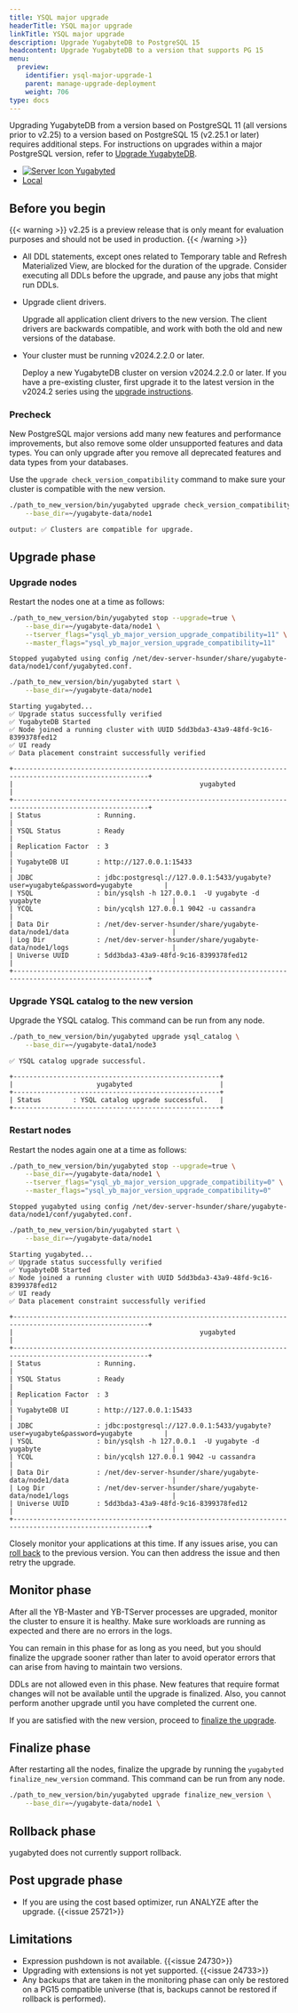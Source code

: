 ```yaml
---
title: YSQL major upgrade
headerTitle: YSQL major upgrade
linkTitle: YSQL major upgrade
description: Upgrade YugabyteDB to PostgreSQL 15
headcontent: Upgrade YugabyteDB to a version that supports PG 15
menu:
  preview:
    identifier: ysql-major-upgrade-1
    parent: manage-upgrade-deployment
    weight: 706
type: docs
---
```


Upgrading YugabyteDB from a version based on PostgreSQL 11 (all versions prior to v2.25) to a version based on PostgreSQL 15 (v2.25.1 or later) requires additional steps. For instructions on upgrades within a major PostgreSQL version, refer to [Upgrade YugabyteDB](../upgrade-deployment/).

<ul class="nav nav-tabs-alt nav-tabs-yb">
  <li>
    <a href="../ysql-major-upgrade-yugabyted/" class="nav-link active">
      <img src="/icons/database.svg" alt="Server Icon">
      Yugabyted
    </a>
  </li>

  <li>
    <a href="../ysql-major-upgrade-local/" class="nav-link">
      <i class="icon-shell"></i>
      Local
    </a>
  </li>

</ul>

## Before you begin

{{< warning >}}
v2.25 is a preview release that is only meant for evaluation purposes and should not be used in production.
{{< /warning >}}

- All DDL statements, except ones related to Temporary table and Refresh Materialized View, are blocked for the duration of the upgrade. Consider executing all DDLs before the upgrade, and pause any jobs that might run DDLs.
- Upgrade client drivers.

    Upgrade all application client drivers to the new version. The client drivers are backwards compatible, and work with both the old and new versions of the database.
- Your cluster must be running v2024.2.2.0 or later.

    Deploy a new YugabyteDB cluster on version v2024.2.2.0 or later. If you have a pre-existing cluster, first upgrade it to the latest version in the v2024.2 series using the [upgrade instructions](../upgrade-deployment/).

### Precheck

New PostgreSQL major versions add many new features and performance improvements, but also remove some older unsupported features and data types. You can only upgrade after you remove all deprecated features and data types from your databases.

Use the `upgrade check_version_compatibility` command to make sure your cluster is compatible with the new version.

```sh
./path_to_new_version/bin/yugabyted upgrade check_version_compatibility \
    --base_dir=~/yugabyte-data/node1
```

```output
output: ✅ Clusters are compatible for upgrade.
```

## Upgrade phase

### Upgrade nodes

Restart the nodes one at a time as follows:

```sh
./path_to_new_version/bin/yugabyted stop --upgrade=true \
    --base_dir=~/yugabyte-data/node1 \
    --tserver_flags="ysql_yb_major_version_upgrade_compatibility=11" \
    --master_flags="ysql_yb_major_version_upgrade_compatibility=11"
```

```output
Stopped yugabyted using config /net/dev-server-hsunder/share/yugabyte-data/node1/conf/yugabyted.conf.
```

```sh
./path_to_new_version/bin/yugabyted start \
    --base_dir=~/yugabyte-data/node1
```

```output
Starting yugabyted...
✅ Upgrade status successfully verified   
✅ YugabyteDB Started                  
✅ Node joined a running cluster with UUID 5dd3bda3-43a9-48fd-9c16-8399378fed12
✅ UI ready         
✅ Data placement constraint successfully verified                 

+--------------------------------------------------------------------------------------------------------+
|                                               yugabyted                                                |
+--------------------------------------------------------------------------------------------------------+
| Status              : Running.                                                                         |
| YSQL Status         : Ready                                                                            |
| Replication Factor  : 3                                                                                |
| YugabyteDB UI       : http://127.0.0.1:15433                                                           |
| JDBC                : jdbc:postgresql://127.0.0.1:5433/yugabyte?user=yugabyte&password=yugabyte        |
| YSQL                : bin/ysqlsh -h 127.0.0.1  -U yugabyte -d yugabyte                                 |
| YCQL                : bin/ycqlsh 127.0.0.1 9042 -u cassandra                                           |
| Data Dir            : /net/dev-server-hsunder/share/yugabyte-data/node1/data                          |
| Log Dir             : /net/dev-server-hsunder/share/yugabyte-data/node1/logs                          |
| Universe UUID       : 5dd3bda3-43a9-48fd-9c16-8399378fed12                                             |
+--------------------------------------------------------------------------------------------------------+
```

### Upgrade YSQL catalog to the new version

Upgrade the YSQL catalog. This command can be run from any node.

```sh
./path_to_new_version/bin/yugabyted upgrade ysql_catalog \
    --base_dir=~/yugabyte-data1/node3
```

```output
✅ YSQL catalog upgrade successful.   

+----------------------------------------------------+
|                     yugabyted                      |
+----------------------------------------------------+
| Status        : YSQL catalog upgrade successful.   |
+----------------------------------------------------+
```

### Restart nodes

Restart the nodes again one at a time as follows:

```sh
./path_to_new_version/bin/yugabyted stop --upgrade=true \
    --base_dir=~/yugabyte-data/node1 \
    --tserver_flags="ysql_yb_major_version_upgrade_compatibility=0" \
    --master_flags="ysql_yb_major_version_upgrade_compatibility=0"
```

```output
Stopped yugabyted using config /net/dev-server-hsunder/share/yugabyte-data/node1/conf/yugabyted.conf.
```

```sh
./path_to_new_version/bin/yugabyted start \
    --base_dir=~/yugabyte-data/node1
```

```output
Starting yugabyted...
✅ Upgrade status successfully verified   
✅ YugabyteDB Started                  
✅ Node joined a running cluster with UUID 5dd3bda3-43a9-48fd-9c16-8399378fed12
✅ UI ready         
✅ Data placement constraint successfully verified                 

+--------------------------------------------------------------------------------------------------------+
|                                               yugabyted                                                |
+--------------------------------------------------------------------------------------------------------+
| Status              : Running.                                                                         |
| YSQL Status         : Ready                                                                            |
| Replication Factor  : 3                                                                                |
| YugabyteDB UI       : http://127.0.0.1:15433                                                           |
| JDBC                : jdbc:postgresql://127.0.0.1:5433/yugabyte?user=yugabyte&password=yugabyte        |
| YSQL                : bin/ysqlsh -h 127.0.0.1  -U yugabyte -d yugabyte                                 |
| YCQL                : bin/ycqlsh 127.0.0.1 9042 -u cassandra                                           |
| Data Dir            : /net/dev-server-hsunder/share/yugabyte-data/node1/data                          |
| Log Dir             : /net/dev-server-hsunder/share/yugabyte-data/node1/logs                          |
| Universe UUID       : 5dd3bda3-43a9-48fd-9c16-8399378fed12                                             |
+--------------------------------------------------------------------------------------------------------+
```

Closely monitor your applications at this time. If any issues arise, you can [roll back](#rollback-phase) to the previous version. You can then address the issue and then retry the upgrade.

## Monitor phase

After all the YB-Master and YB-TServer processes are upgraded, monitor the cluster to ensure it is healthy. Make sure workloads are running as expected and there are no errors in the logs.

You can remain in this phase for as long as you need, but you should finalize the upgrade sooner rather than later to avoid operator errors that can arise from having to maintain two versions.

DDLs are not allowed even in this phase. New features that require format changes will not be available until the upgrade is finalized. Also, you cannot perform another upgrade until you have completed the current one.

If you are satisfied with the new version, proceed to [finalize the upgrade](#finalize-phase).

## Finalize phase

After restarting all the nodes, finalize the upgrade by running the `yugabyted finalize_new_version` command. This command can be run from any node.

```sh
./path_to_new_version/bin/yugabyted upgrade finalize_new_version \
    --base_dir=~/yugabyte-data/node1 \
```

## Rollback phase

yugabyted does not currently support rollback.

## Post upgrade phase

- If you are using the cost based optimizer, run ANALYZE after the upgrade. {{<issue 25721>}}

## Limitations

- Expression pushdown is not available. {{<issue 24730>}}
- Upgrading with extensions is not yet supported. {{<issue 24733>}}
- Any backups that are taken in the monitoring phase can only be restored on a PG15 compatible universe (that is, backups cannot be restored if rollback is performed).
